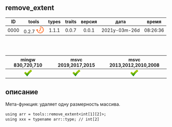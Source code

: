 ﻿
[P]: ../../../icons/progress.png
[V]: ../../../icons/success.png
[X]: ../../../icons/failed.png
[D]: ../../../icons/danger.png
[E]: ../../../icons/empty.png
[N]: ../../../icons/na.png

remove_extent
---

| **ID** | tools           | types | traits | версия |     дата      |  время   |  
|:------:|:---------------:|:-----:|:------:|:------:|:-------------:|:--------:|  
|  0000  | 0.2.7 [![P]][M] | 1.1.1 | 0.0.7  | 0.0.1  | 2021y-03m-26d | 08:26:36 |  

<br/>
<br/>

| mingw 830,720,710 | msvc 2019,2017,2015 | msvc 2013,2012,2010,2008 |  
|:-----------------:|:-------------------:|:------------------------:|  
|   [![V]][MINGW]   |   [![V]][VS-NEW]    |         [![V]][M]        |  

[M]:       #is_class      "мета-функция: удаляет одну размерность массива"  
[MINGW]:   #mingw-new     "поддержка компиляторов mingw"  
[VS-NEW]:  #msvc-new      "поддержка новых компиляторов msvc"  
[VS-OLD]:  #msvc-old      "поддержка старых компиляторов msvc"  

описание
--------
Мета-функция: удаляет одну размерность массива.  

```
using arr = tools::remove_extent<int[1][2]>; 
using xxx = typename arr::type; // int[2]
```